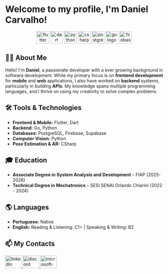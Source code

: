 # Welcome to my profile, I'm Daniel Carvalho! 



<p align="center">
  <img src="https://img.shields.io/badge/Flutter-02569B?logo=flutter&logoColor=white&style=for-the-badge" height="40" alt="flutter logo"  />
  <img src="https://img.shields.io/badge/Dart-0175C2?logo=dart&logoColor=white&style=for-the-badge" height="40" alt="dart logo"  />
  <img src="https://img.shields.io/badge/Python-3776AB?logo=python&logoColor=white&style=for-the-badge" height="40" alt="python logo"  />
  <img src="https://img.shields.io/badge/C Sharp-239120?logo=csharp&logoColor=white&style=for-the-badge" height="40" alt="csharp logo"  />
  <img src="https://img.shields.io/badge/PostgreSQL-4169E1?logo=postgresql&logoColor=white&style=for-the-badge" height="40" alt="postgresql logo"  />
  <img src="https://img.shields.io/badge/Go-00ADD8?logo=go&logoColor=white&style=for-the-badge" height="40" alt="go logo"  />
  <img src="https://img.shields.io/badge/Firebase-FFCA28?logo=firebase&logoColor=black&style=for-the-badge" height="40" alt="firebase logo"  />
</p>

## 👨‍💻 About Me

Hello! I'm **Daniel**, a passionate developer with a ever growing background in software development. While my primary focus is on **frontend development** for **mobile** and **web** applications, I also have worked on **backend** systems, particularly in building **APIs**. My knowledge spans multiple programming languages, and I thrive on using my creativity to solve complex problems.

## 🛠️ Tools & Technologies

- **Frontend & Mobile:** Flutter, Dart
- **Backend:** Go, Python
- **Databases:** PostgreSQL, Firebase, Supabase
- **Computer Vision:** Python
- **Pose Estimation & AR:** CSharp

## 🎓 Education

- **Associate Degree in System Analysis and Development** – FIAP (2025-2026)  
- **Technical Degree in Mechatronics** – SESI SENAI Orlando Chiarini (2022 - 2024)

## 🌎 Languages

- **Portuguese:** Native
- **English:** Reading & Listening: C1+ | Speaking & Writing: B2

## 📫 My Contacts

<div align="left">
  <a href="https://www.linkedin.com/in/daniel-carvalho-b7a563340" target="_blank">
    <img src="https://raw.githubusercontent.com/maurodesouza/profile-readme-generator/master/src/assets/icons/social/linkedin/default.svg" width="52" height="40" alt="linkedin logo"  />
  </a>
  <a href="https://discordapp.com/users/482996687040675850" target="_blank">
    <img src="https://raw.githubusercontent.com/maurodesouza/profile-readme-generator/master/src/assets/icons/social/discord/default.svg" width="52" height="40" alt="discord logo"  />
  </a>
  <a href="D.vilelavc@outlook.com" target="_blank">
    <img src="https://raw.githubusercontent.com/maurodesouza/profile-readme-generator/master/src/assets/icons/social/microsoft-outlook/default.svg" width="52" height="40" alt="microsoft-outlook logo"  />
  </a>
</div>
